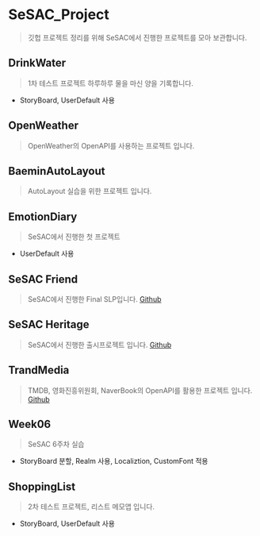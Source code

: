 # SeSAC_Project
> 깃헙 프로젝트 정리를 위해 SeSAC에서 진행한 프로젝트를 모아 보관합니다.

## DrinkWater
> 1차 테스트 프로젝트 하루하루 물을 마신 양을 기록합니다.
* StoryBoard, UserDefault 사용
    
## OpenWeather
> OpenWeather의 OpenAPI를 사용하는 프로젝트 입니다.
    
## BaeminAutoLayout
> AutoLayout 실습을 위한 프로젝트 입니다.
    
## EmotionDiary
> SeSAC에서 진행한 첫 프로젝트 
* UserDefault 사용
    
## SeSAC Friend
> SeSAC에서 진행한 Final SLP입니다.
[Github](https://github.com/teiresias22/SeSACFriend.git)
    
## SeSAC Heritage
> SeSAC에서 진행한 출시프로젝트 입니다.
[Github](https://github.com/teiresias22/SeSAC.Heritage.git)
    
## TrandMedia
> TMDB, 영화진흥위원회, NaverBook의 OpenAPI를 활용한 프로젝트 입니다.
[Github](https://github.com/teiresias22/SeSAC.TrandMedia.git)
    
## Week06
> SeSAC 6주차 실습
* StoryBoard 분할, Realm 사용, Localiztion, CustomFont 적용
    
## ShoppingList
> 2차 테스트 프로젝트, 리스트 메모앱 입니다.
* StoryBoard, UserDefault 사용
